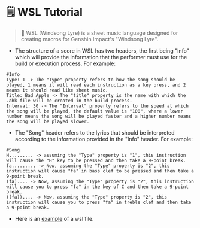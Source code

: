 # 🗒️ WSL Tutorial
> 🎵 WSL (Windsong Lyre) is a sheet music language designed for creating macros for Genshin Impact's "Windsong Lyre".

+ The structure of a score in WSL has two headers, the first being "Info" which will provide the information that the performer must use for the build or execution process.
For example:
```
#Info
Type: 1 -> The "Type" property refers to how the song should be played, 1 means it will read each instruction as a key press, and 2 means it should read like sheet music.
Title: Bad Apple -> The "title" property is the name with which the .ahk file will be created in the build process.
Interval: 30 -> The "Interval" property refers to the speed at which the song will be played, the default value is "100", where a lower number means the song will be played faster and a higher number means the song will be played slower.
```

+ The "Song" header refers to the lyrics that should be interpreted according to the information provided in the "Info" header. For example:
```
#Song
H......... -> assuming the "Type" property is "1", this instruction will cause the "H" key to be pressed and then take a 9-point break.
fa......... -> Now, assuming the "Type" property is "2", this instruction will cause "fa" in bass clef to be pressed and then take a 9-point break.
(fa).... -> Now, assuming the "Type" property is "2", this instruction will cause you to press "fa" in the key of C and then take a 9-point break.
((fa)).... -> Now, assuming the "Type" property is "2", this instruction will cause you to press "fa" in treble clef and then take a 9-point break.
```

+ Here is an [example](https://github.com/nothazu/Lyre/blob/main/songs/Default.wsl) of a wsl file.
